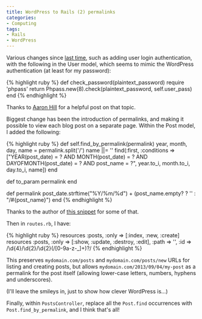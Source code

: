 ```yaml
---
title: WordPress to Rails (2) permalinks
categories:
- Computing
tags:
- Rails
- WordPress
---
```


Various changes since <a title="WordPress to Rails (1) schema and scaffold" href="/2013/09/03/wordpress-to-rails-1-schema-and-scaffold/">last time</a>, such as adding user login authentication, with the following in the User model, which seems to mimic the WordPress authentication (at least for my password):

{% highlight ruby %}
def check_password(plaintext_password)
  require 'phpass'
  return Phpass.new(8).check(plaintext_password, self.user_pass)
end
{% endhighlight %}

Thanks to <a href="http://blog.amhill.net/2012/03/13/authenticating-against-wordpress-in-rails-3/">Aaron Hill</a> for a helpful post on that topic.

Biggest change has been the introduction of permalinks, and making it possible to view each blog post on a separate page. Within the Post model, I added the following:

{% highlight ruby %}
def self.find_by_permalink(permalink)
  year, month, day, name = permalink.split('/')
  name ||= ''
  find(:first, :conditions => ["YEAR(post_date) = ? AND MONTH(post_date) = ? AND DAYOFMONTH(post_date) = ? AND post_name = ?", year.to_i, month.to_i, day.to_i, name])
end

def to_param
  permalink
end

def permalink
  post_date.strftime("%Y/%m/%d") + (post_name.empty? ? '' : "/#{post_name}")
end
{% endhighlight %}

Thanks to the author of <a href="http://www.dzone.com/snippets/use-contents-wordpress">this snippet</a> for some of that.

Then in <code>routes.rb</code>, I have:

{% highlight ruby %}
resources :posts, :only => [:index, :new, :create]
resources :posts, :only => [:show, :update, :destroy, :edit], :path => '', :id => /\d{4}\/\d{2}\/\d{2}(\/[0-9a-z\-_]+)?/
{% endhighlight %}

This preserves <code>mydomain.com/posts</code> and <code>mydomain.com/posts/new</code> URLs for listing and creating posts, but allows <code>mydomain.com/2013/09/04/my-post</code> as a permalink for the post itself (allowing lower-case letters, numbers, hyphens and underscores).

(I'll leave the smileys in, just to show how clever WordPress is...)

Finally, within <code>PostsController</code>, replace all the <code>Post.find</code> occurrences with <code>Post.find_by_permalink</code>, and I think that's all!